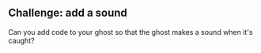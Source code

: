 ## Challenge: add a sound

Can you add code to your ghost so that the ghost makes a sound when it's caught?
